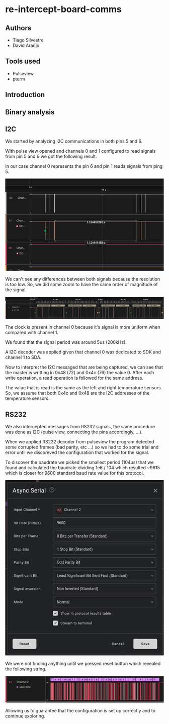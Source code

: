 # re-intercept-board-comms

## Authors
- Tiago Silvestre
- David Araújo

## Tools used
- Pulseview
- pterm

## Introduction

## Binary analysis



## I2C
We started by analyzing I2C communications in both pins 5 and 6.

With pulse view opened and channels 0 and 1 configured to read signals from pin 5 and 6 we got the following result.

In our case channel 0 represents the pin 6 and pin 1 reads signals from ping 5. 

<img src="./docs/images/04_period_of_comms.png">

We can't see any differences between both signals because the resolution is too low. So, we did some zoom to have the same order of magnitude of the signal.

<img src="./docs/images/05_i2c_analyzer.png">

The clock is present in channel 0 because it's signal is more uniform when compared with channel 1.

We found that the signal period was around 5us (200kHz).

A I2C decoder was applied given that channel 0 was dedicated to SDK and channel 1 to SDA.

Now to interpret the I2C messaged that are being captured, we can see that the master is writting in 0x48 (72) and 0x4c (76) the value 0. After each write operation, a read operation is followed for the same address.

The value that is read is the same as the left and right temperature sensors. So, we assume that both 0x4c and 0x48 are the I2C addresses of the temperature sensors.


## RS232
We also intercepted messages from RS232 signals, the same procedure was done as I2C (pulse view, connecting the pins accordingly, ...).

When we applied RS232 decoder from pulseview the program detected some corrupted frames (bad parity, etc ...) so we had to do some trial and error until we discoreved the configuration that worked for the signal.

To discover the baudrate we picked the smallest period (104us) that we found and calculated the baudrate dividing 1e6 / 104 which resulted ~9615 which is closer for 9600 standard baud rate value for this protocol.

<img src="./docs/images/07_RS232_serial_capture_specs.png">


We were not finding anything until we pressed reset button which revealed the following string.

<img src="./docs/images/07_RS232_reset.png">

Allowing us to guarantee that the configuration is set up correctly and to continue exploring.
